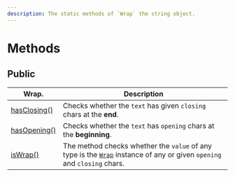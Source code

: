 ```yaml
---
description: The static methods of `Wrap` the string object.
---
```


# Methods

## Public

| Wrap.                                | Description                                                                                                                         |
| ------------------------------------ | ----------------------------------------------------------------------------------------------------------------------------------- |
| [hasClosing()](static/hasclosing.md) | Checks whether the `text` has given `closing` chars at the **end**.                                                                 |
| [hasOpening()](static/hasopening.md) | Checks whether the `text` has `opening` chars at the **beginning**.                                                                 |
| [isWrap()](static/iswrap.md)         | The method checks whether the `value` of any type is the [`Wrap`](../info/) instance of any or given `opening` and `closing` chars. |

